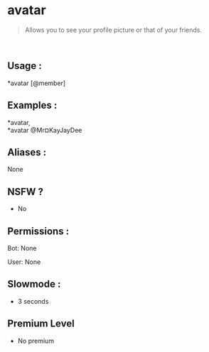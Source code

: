 # avatar

> Allows you to see your profile picture or that of your friends.

<br>

## Usage :

*avatar [@member]

## Examples :

*avatar,
<br>*avatar @Mr¤KayJayDee

## Aliases :

None

## NSFW ?

- No

## Permissions :

Bot: None
<br>

User: None

## Slowmode :

- 3 seconds

## Premium Level

- No premium
